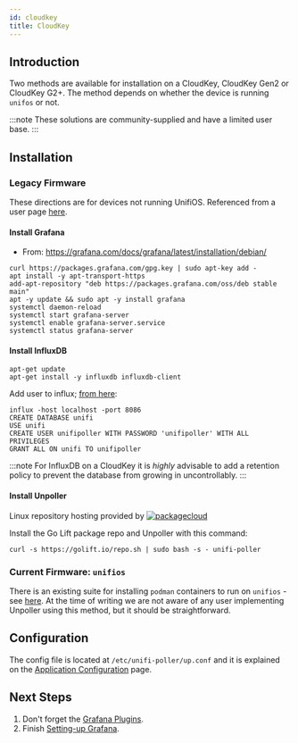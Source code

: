 ```yaml
---
id: cloudkey
title: CloudKey
---
```


## Introduction

Two methods are available for installation on a CloudKey, CloudKey Gen2 or CloudKey G2+.
The method depends on whether the device is running `unifos` or not.

:::note
These solutions are community-supplied and have a limited user base.
:::

## Installation

### Legacy Firmware

These directions are for devices not running UnifiOS.
Referenced from a user page [here](https://www.robertcampbell.dev/2020/07/installing-unifi-poller-influxdb-and.html).

#### Install Grafana

- From: https://grafana.com/docs/grafana/latest/installation/debian/

```shell
curl https://packages.grafana.com/gpg.key | sudo apt-key add -
apt install -y apt-transport-https
add-apt-repository "deb https://packages.grafana.com/oss/deb stable main"
apt -y update && sudo apt -y install grafana
systemctl daemon-reload
systemctl start grafana-server
systemctl enable grafana-server.service
systemctl status grafana-server
```

#### Install InfluxDB

```shell
apt-get update
apt-get install -y influxdb influxdb-client
```

Add user to influx; [from here](https://v2.docs.influxdata.com/v2.0/users/create-user/):

```shell
influx -host localhost -port 8086
CREATE DATABASE unifi
USE unifi
CREATE USER unifipoller WITH PASSWORD 'unifipoller' WITH ALL PRIVILEGES
GRANT ALL ON unifi TO unifipoller
```

:::note
For InfluxDB on a CloudKey it is *highly* advisable to add a retention policy to
prevent the database from growing in uncontrollably.
:::

#### Install Unpoller

Linux repository hosting provided by
[![packagecloud](https://docs.golift.io/integrations/packagecloud-full.png "PackageCloud.io")](http://packagecloud.io)

Install the Go Lift package repo and Unpoller with this command:

```shell
curl -s https://golift.io/repo.sh | sudo bash -s - unifi-poller
```

### Current Firmware: `unifios`

There is an existing suite for installing `podman` containers to run on `unifios` -
see [here](https://github.com/boostchicken/udm-utilities).  At the time of writing  we are not
aware of any user implementing Unpoller using this method, but it should be straightforward.

## Configuration

The config file is located at `/etc/unifi-poller/up.conf` and
it is explained on the [Application Configuration](../install/configuration) page.

## Next Steps

1. Don't forget the [Grafana Plugins](../dependencies/grafana#plugins).
1. Finish [Setting-up Grafana](../install/grafana).
